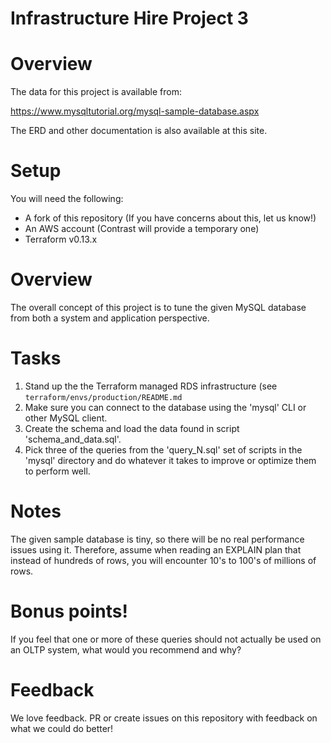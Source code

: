 # Infrastructure Hire Project 3

# Overview

The data for this project is available from:

https://www.mysqltutorial.org/mysql-sample-database.aspx

The ERD and other documentation is also available at this site.

# Setup

You will need the following:

* A fork of this repository (If you have concerns about this, let us know!)
* An AWS account (Contrast will provide a temporary one)
* Terraform v0.13.x

# Overview

The overall concept of this project is to tune the given MySQL database from both a system and application perspective.

# Tasks

1. Stand up the the Terraform managed RDS infrastructure (see `terraform/envs/production/README.md`
1. Make sure you can connect to the database using the 'mysql' CLI or other MySQL client.
1. Create the schema and load the data found in script 'schema_and_data.sql'.
1. Pick three of the queries from the 'query_N.sql' set of scripts in the 'mysql' directory and do whatever it takes to improve or optimize them to perform well.

# Notes

The given sample database is tiny, so there will be no real performance issues using it.  Therefore, assume when reading an EXPLAIN plan that instead of hundreds of rows, you will encounter 10's to 100's of millions of rows.

# Bonus points!

If you feel that one or more of these queries should not actually be used on an OLTP system, what would you recommend and why?

# Feedback

We love feedback. PR or create issues on this repository with feedback on what we could do better!

